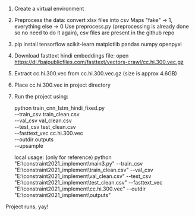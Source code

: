 1. Create a virtual environment

2. Preprocess the data:
     convert xlsx files into csv
     Maps "fake" → 1, everything else → 0
   Use preprocess.py
   (preprocessing is already done so no need to do it again), csv files are present in the github repo

4. pip install tensorflow scikit-learn matplotlib pandas numpy openpyxl

5. Download fasttext hindi embeddings file: open https://dl.fbaipublicfiles.com/fasttext/vectors-crawl/cc.hi.300.vec.gz
6. Extract cc.hi.300.vec from cc.hi.300.vec.gz (size is approx 4.6GB)

7. Place cc.hi.300.vec in project directory

8. Run the project using:
   
   python train_cnn_lstm_hindi_fixed.py \
     --train_csv train_clean.csv \
     --val_csv val_clean.csv \
     --test_csv test_clean.csv \
     --fasttext_vec cc.hi.300.vec \
     --outdir outputs \
     --upsample

   local usage: (only for reference)
python "E:\constraint2021_implement\main3.py" 
   --train_csv "E:\constraint2021_implement\train_clean.csv" 
   --val_csv   "E:\constraint2021_implement\val_clean.csv" 
   --test_csv  "E:\constraint2021_implement\test_clean.csv" 
   --fasttext_vec "E:\constraint2021_implement\cc.hi.300.vec" 
   --outdir "E:\constraint2021_implement\outputs"

Project runs, yay!
